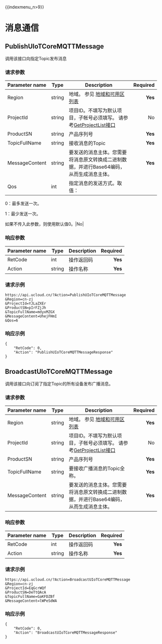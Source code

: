 {{indexmenu_n>9}}


# 消息通信

## PublishUIoTCoreMQTTMessage

调用该接口向指定Topic发布消息

### 请求参数
|Parameter name|Type|Description|Required|
|------|------|--------|----:|
|Region|string|地域。 参见 [地域和可用区列表](../summary/regionlist.html)|**Yes**|
|ProjectId|string|项目ID。不填写为默认项目，子帐号必须填写。 请参考[GetProjectList接口](../summary/get_project_list.html)|No|
|ProductSN|string|产品序列号|**Yes**|
|TopicFullName|string|接收消息的Topic|**Yes**|
|MessageContent|string|要发送的消息主体。您需要将消息原文转换成二进制数据，并进行Base64编码，从而生成消息主体。|**Yes**|
|Qos|int|指定消息的发送方式。取值：

0：最多发送一次。

1：最少发送一次。

如果不传入此参数，则使用默认值0。|No|


### 响应参数
|Parameter name|Type|Description|Required|
|------|------|--------|----:|
|RetCode|int|操作返回码|**Yes**|
|Action|string|操作名称|**Yes**|

### 请求示例
```
https://api.ucloud.cn/?Action=PublishUIoTCoreMQTTMessage
&Region=cn-zj
&ProjectId=YJLaZXEr
&ProductSN=pIrFZjJh
&TopicFullName=mdyxMZGX
&MessageContent=UhejFHmI
&Qos=6
```
### 响应示例
```
{
    "RetCode": 0,
    "Action": "PublishUIoTCoreMQTTMessageResponse"
}
```



## BroadcastUIoTCoreMQTTMessage

调用该接口向订阅了指定Topic的所有设备发布广播消息。

### 请求参数
|Parameter name|Type|Description|Required|
|------|------|--------|----:|
|Region|string|地域。 参见 [地域和可用区列表](../summary/regionlist.html)|**Yes**|
|ProjectId|string|项目ID。不填写为默认项目，子帐号必须填写。 请参考[GetProjectList接口](../summary/get_project_list.html)|No|
|ProductSN|string|产品序列号|**Yes**|
|TopicFullName|string|要接收广播消息的Topic全称。|**Yes**|
|MessageContent|string|要发送的消息主体。您需要将消息原文转换成二进制数据，并进行Base64编码，从而生成消息主体。|**Yes**|


### 响应参数
|Parameter name|Type|Description|Required|
|------|------|--------|----:|
|RetCode|int|操作返回码|**Yes**|
|Action|string|操作名称|**Yes**|

### 请求示例
```
https://api.ucloud.cn/?Action=BroadcastUIoTCoreMQTTMessage
&Region=cn-zj
&ProjectId=EqGcrWQf
&ProductSN=DeTtQAcA
&TopicFullName=GaKFDZBf
&MessageContent=lWPeSdWA
```
### 响应示例
```
{
    "RetCode": 0,
    "Action": "BroadcastUIoTCoreMQTTMessageResponse"
}
```
